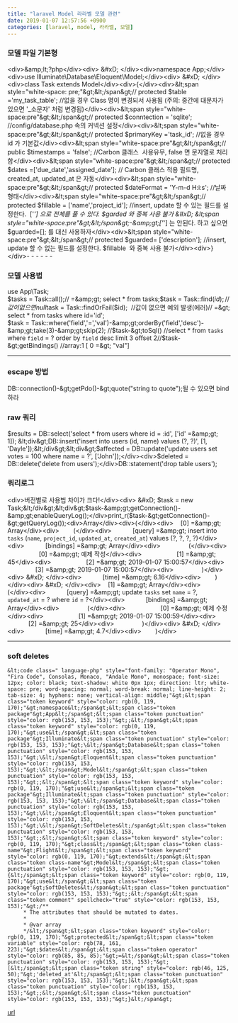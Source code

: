 ```yaml
---
title: "laravel Model 라라벨 모델 관련"
date: 2019-01-07 12:57:56 +0900
categories: [laravel, model, 라라벨, 모델]
---
```


### 모델 파일 기본형

  
&lt;div&gt;&amp;amp;lt;?php&lt;/div&gt;&lt;div&gt;  &amp;#xD;
&lt;/div&gt;&lt;div&gt;namespace App;&lt;/div&gt;&lt;div&gt;use Illuminate\Database\Eloquent\Model;&lt;/div&gt;&lt;div&gt;  &amp;#xD;
&lt;/div&gt;&lt;div&gt;class Task extends Model&lt;/div&gt;&lt;div&gt;{&lt;/div&gt;&lt;div&gt;&amp;lt;span style="white-space: pre;"&amp;gt;&amp;lt;/span&amp;gt;// protected $table ='my_task_table'; //없을 경우 Class 명이 변경되서 사용됨 (주의: 중간에 대문자가 있으면 '_소문자' 처럼 변경됨)&lt;/div&gt;&lt;div&gt;&amp;lt;span style="white-space:pre"&amp;gt;&amp;lt;/span&amp;gt;// protected $conntection = 'sqlite'; //config/database.php 속의 커넥션 설정&lt;/div&gt;&lt;div&gt;&amp;lt;span style="white-space:pre"&amp;gt;&amp;lt;/span&amp;gt;// protected $primaryKey ='task_id'; //없을 경우 id 가 기본값&lt;/div&gt;&lt;div&gt;&amp;lt;span style="white-space:pre"&amp;gt;&amp;lt;/span&amp;gt;// public $timestamps = 'false'; //Carbon 클래스  사용유무, false 면 문자열로 처리함&lt;/div&gt;&lt;div&gt;&amp;lt;span style="white-space:pre"&amp;gt;&amp;lt;/span&amp;gt;// protected $dates =['due_date','assigned_date']; // Carbon 클래스 적용 필드명, created_at, updated_at 은 자동&lt;/div&gt;&lt;div&gt;&amp;lt;span style="white-space:pre"&amp;gt;&amp;lt;/span&amp;gt;// protected $dateFormat = 'Y-m-d H:i:s'; //날짜형태&lt;/div&gt;&lt;div&gt;&amp;lt;span style="white-space:pre"&amp;gt;&amp;lt;/span&amp;gt;// protected $fillable = ['name','project_id']; //insert, update 할 수 있는 필드를 설정한다.  ['*'] 으로 전체를 풀 수 있다. $garded 와 중복 사용 불가  &amp;#xD;
&amp;lt;span style="white-space:pre"&amp;gt;&amp;lt;/span&amp;gt;-&amp;amp;gt;['*'] 는 안된다. 하고 싶으면 $guarded=[]; 를 대신 사용하자&lt;/div&gt;&lt;div&gt;&amp;lt;span style="white-space:pre"&amp;gt;&amp;lt;/span&amp;gt;// protected $guarded= ['description']; //insert, update 할 수 없는 필드를 설정한다. $fillable  와 중복 사용 불가&lt;/div&gt;&lt;div&gt;}&lt;/div&gt;- - - - - -

### 모델 사용법

use App\Task;  
$tasks = Task::all();// =&amp;gt; select * from tasks;$task = Task::find($id); //값이 없으면 null$task = Task::findOrFail($id);  //값이 없으면 예외 발생(에러)// =&amp;gt; select * from tasks where id='id';  
$task = Task::where('field','=','val')-&amp;gt;orderBy('field','desc')-&amp;gt;take(3)-&amp;gt;skip(2); //$task-&amp;gt;toSql() //select * from `tasks` where `field` = ? order by `field` desc limit 3 offset 2//$task-&amp;gt;getBindings() //array:1 [ 0 =&amp;gt; "val"]  
  
  
  
- - - - - -

### escape 방법

DB::connection()-&amp;gt;getPdo()-&amp;gt;quote("string to quote");될 수 있으면 bind 하라  
### raw 쿼리

$results = DB::select('select * from users where id = :id', ['id' =&amp;gt; 1]); &lt;div&gt;DB::insert('insert into users (id, name) values (?, ?)', [1, 'Dayle']);&lt;/div&gt;&lt;div&gt;$affected = DB::update('update users set votes = 100 where name = ?', ['John']);&lt;/div&gt;&lt;div&gt;$deleted = DB::delete('delete from users');&lt;/div&gt;DB::statement('drop table users');  
### 쿼리로그

&lt;div&gt;버전별로 사용법 차이가 크다!&lt;/div&gt;&lt;div&gt;  &amp;#xD;
$task = new Task;&lt;/div&gt;&lt;div&gt;$task-&amp;amp;gt;getConnection()-&amp;amp;gt;enableQueryLog();&lt;/div&gt;print_r($task-&amp;gt;getConnection()-&amp;gt;getQueryLog());&lt;div&gt;Array&lt;/div&gt;&lt;div&gt;(&lt;/div&gt;&lt;div&gt;    [0] =&amp;amp;gt; Array&lt;/div&gt;&lt;div&gt;        (&lt;/div&gt;&lt;div&gt;            [query] =&amp;amp;gt; insert into `tasks` (`name`, `project_id`, `updated_at`, `created_at`) values (?, ?, ?, ?)&lt;/div&gt;&lt;div&gt;            [bindings] =&amp;amp;gt; Array&lt;/div&gt;&lt;div&gt;                (&lt;/div&gt;&lt;div&gt;                    [0] =&amp;amp;gt; 예제 작성&lt;/div&gt;&lt;div&gt;                    [1] =&amp;amp;gt; 45&lt;/div&gt;&lt;div&gt;                    [2] =&amp;amp;gt; 2019-01-07 15:00:57&lt;/div&gt;&lt;div&gt;                    [3] =&amp;amp;gt; 2019-01-07 15:00:57&lt;/div&gt;&lt;div&gt;                )&lt;/div&gt;&lt;div&gt;  &amp;#xD;
&lt;/div&gt;&lt;div&gt;            [time] =&amp;amp;gt; 6.16&lt;/div&gt;&lt;div&gt;        )&lt;/div&gt;&lt;div&gt;  &amp;#xD;
&lt;/div&gt;&lt;div&gt;    [1] =&amp;amp;gt; Array&lt;/div&gt;&lt;div&gt;        (&lt;/div&gt;&lt;div&gt;            [query] =&amp;amp;gt; update `tasks` set `name` = ?, `updated_at` = ? where `id` = ?&lt;/div&gt;&lt;div&gt;            [bindings] =&amp;amp;gt; Array&lt;/div&gt;&lt;div&gt;                (&lt;/div&gt;&lt;div&gt;                    [0] =&amp;amp;gt; 예제 수정&lt;/div&gt;&lt;div&gt;                    [1] =&amp;amp;gt; 2019-01-07 15:00:59&lt;/div&gt;&lt;div&gt;                    [2] =&amp;amp;gt; 25&lt;/div&gt;&lt;div&gt;                )&lt;/div&gt;&lt;div&gt;  &amp;#xD;
&lt;/div&gt;&lt;div&gt;            [time] =&amp;amp;gt; 4.7&lt;/div&gt;&lt;div&gt;        )&lt;/div&gt;  
  
- - - - - -

### soft deletes

    &lt;code class=" language-php" style="font-family: "Operator Mono", "Fira Code", Consolas, Monaco, "Andale Mono", monospace; font-size: 12px; color: black; text-shadow: white 0px 1px; direction: ltr; white-space: pre; word-spacing: normal; word-break: normal; line-height: 2; tab-size: 4; hyphens: none; vertical-align: middle;"&gt;&lt;span class="token keyword" style="color: rgb(0, 119, 170);"&gt;namespace&lt;/span&gt;&lt;span class="token package"&gt;App&lt;/span&gt;&lt;span class="token punctuation" style="color: rgb(153, 153, 153);"&gt;;&lt;/span&gt;&lt;span class="token keyword" style="color: rgb(0, 119, 170);"&gt;use&lt;/span&gt;&lt;span class="token package"&gt;Illuminate&lt;span class="token punctuation" style="color: rgb(153, 153, 153);"&gt;\&lt;/span&gt;Database&lt;span class="token punctuation" style="color: rgb(153, 153, 153);"&gt;\&lt;/span&gt;Eloquent&lt;span class="token punctuation" style="color: rgb(153, 153, 153);"&gt;\&lt;/span&gt;Model&lt;/span&gt;&lt;span class="token punctuation" style="color: rgb(153, 153, 153);"&gt;;&lt;/span&gt;&lt;span class="token keyword" style="color: rgb(0, 119, 170);"&gt;use&lt;/span&gt;&lt;span class="token package"&gt;Illuminate&lt;span class="token punctuation" style="color: rgb(153, 153, 153);"&gt;\&lt;/span&gt;Database&lt;span class="token punctuation" style="color: rgb(153, 153, 153);"&gt;\&lt;/span&gt;Eloquent&lt;span class="token punctuation" style="color: rgb(153, 153, 153);"&gt;\&lt;/span&gt;SoftDeletes&lt;/span&gt;&lt;span class="token punctuation" style="color: rgb(153, 153, 153);"&gt;;&lt;/span&gt;&lt;span class="token keyword" style="color: rgb(0, 119, 170);"&gt;class&lt;/span&gt;&lt;span class="token class-name"&gt;Flight&lt;/span&gt;&lt;span class="token keyword" style="color: rgb(0, 119, 170);"&gt;extends&lt;/span&gt;&lt;span class="token class-name"&gt;Model&lt;/span&gt;&lt;span class="token punctuation" style="color: rgb(153, 153, 153);"&gt;{&lt;/span&gt;&lt;span class="token keyword" style="color: rgb(0, 119, 170);"&gt;use&lt;/span&gt;&lt;span class="token package"&gt;SoftDeletes&lt;/span&gt;&lt;span class="token punctuation" style="color: rgb(153, 153, 153);"&gt;;&lt;/span&gt;&lt;span class="token comment" spellcheck="true" style="color: rgb(153, 153, 153);"&gt;/**
         * The attributes that should be mutated to dates.
         *
         * @var array
         */&lt;/span&gt;&lt;span class="token keyword" style="color: rgb(0, 119, 170);"&gt;protected&lt;/span&gt;&lt;span class="token variable" style="color: rgb(78, 161, 223);"&gt;$dates&lt;/span&gt;&lt;span class="token operator" style="color: rgb(85, 85, 85);"&gt;=&lt;/span&gt;&lt;span class="token punctuation" style="color: rgb(153, 153, 153);"&gt;[&lt;/span&gt;&lt;span class="token string" style="color: rgb(46, 125, 50);"&gt;'deleted_at'&lt;/span&gt;&lt;span class="token punctuation" style="color: rgb(153, 153, 153);"&gt;]&lt;/span&gt;&lt;span class="token punctuation" style="color: rgb(153, 153, 153);"&gt;;&lt;/span&gt;&lt;span class="token punctuation" style="color: rgb(153, 153, 153);"&gt;}&lt;/span&gt;





[url](http://www.mins01.com/mh/tech/read/1233)